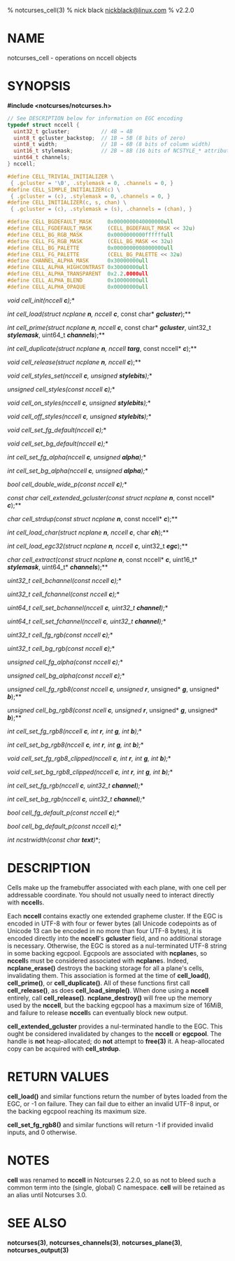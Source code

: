 % notcurses_cell(3)
% nick black <nickblack@linux.com>
% v2.2.0

# NAME

notcurses_cell - operations on nccell objects

# SYNOPSIS

**#include <notcurses/notcurses.h>**

```c
// See DESCRIPTION below for information on EGC encoding
typedef struct nccell {
  uint32_t gcluster;          // 4B → 4B
  uint8_t gcluster_backstop;  // 1B → 5B (8 bits of zero)
  uint8_t width;              // 1B → 6B (8 bits of column width)
  uint16_t stylemask;         // 2B → 8B (16 bits of NCSTYLE_* attributes)
  uint64_t channels;
} nccell;

#define CELL_TRIVIAL_INITIALIZER \
 { .gcluster = '\0', .stylemask = 0, .channels = 0, }
#define CELL_SIMPLE_INITIALIZER(c) \
 { .gcluster = (c), .stylemask = 0, .channels = 0, }
#define CELL_INITIALIZER(c, s, chan) \
 { .gcluster = (c), .stylemask = (s), .channels = (chan), }

#define CELL_BGDEFAULT_MASK     0x0000000040000000ull
#define CELL_FGDEFAULT_MASK     (CELL_BGDEFAULT_MASK << 32u)
#define CELL_BG_RGB_MASK        0x0000000000ffffffull
#define CELL_FG_RGB_MASK        (CELL_BG_MASK << 32u)
#define CELL_BG_PALETTE         0x0000000008000000ull
#define CELL_FG_PALETTE         (CELL_BG_PALETTE << 32u)
#define CHANNEL_ALPHA_MASK      0x30000000ull
#define CELL_ALPHA_HIGHCONTRAST 0x30000000ull
#define CELL_ALPHA_TRANSPARENT  0x2.2.0000ull
#define CELL_ALPHA_BLEND        0x10000000ull
#define CELL_ALPHA_OPAQUE       0x00000000ull
```

**void cell_init(nccell* ***c***);**

**int cell_load(struct ncplane* ***n***, nccell* ***c***, const char* ***gcluster***);**

**int cell_prime(struct ncplane* ***n***, nccell* ***c***, const char* ***gcluster***,
                 uint32_t ***stylemask***, uint64_t ***channels***);**

**int cell_duplicate(struct ncplane* ***n***, nccell* ***targ***, const nccell* ***c***);**

**void cell_release(struct ncplane* ***n***, nccell* ***c***);**

**void cell_styles_set(nccell* ***c***, unsigned ***stylebits***);**

**unsigned cell_styles(const nccell* ***c***);**

**void cell_on_styles(nccell* ***c***, unsigned ***stylebits***);**

**void cell_off_styles(nccell* ***c***, unsigned ***stylebits***);**

**void cell_set_fg_default(nccell* ***c***);**

**void cell_set_bg_default(nccell* ***c***);**

**int cell_set_fg_alpha(nccell* ***c***, unsigned ***alpha***);**

**int cell_set_bg_alpha(nccell* ***c***, unsigned ***alpha***);**

**bool cell_double_wide_p(const nccell* ***c***);**

**const char* cell_extended_gcluster(const struct ncplane* ***n***, const nccell* ***c***);**

**char* cell_strdup(const struct ncplane* ***n***, const nccell* ***c***);**

**int cell_load_char(struct ncplane* ***n***, nccell* ***c***, char ***ch***);**

**int cell_load_egc32(struct ncplane* ***n***, nccell* ***c***, uint32_t ***egc***);**

**char* cell_extract(const struct ncplane* ***n***, const nccell* ***c***, uint16_t* ***stylemask***, uint64_t* ***channels***);**

**uint32_t cell_bchannel(const nccell* ***c***);**

**uint32_t cell_fchannel(const nccell* ***c***);**

**uint64_t cell_set_bchannel(nccell* ***c***, uint32_t ***channel***);**

**uint64_t cell_set_fchannel(nccell* ***c***, uint32_t ***channel***);**

**uint32_t cell_fg_rgb(const nccell* ***c***);**

**uint32_t cell_bg_rgb(const nccell* ***c***);**

**unsigned cell_fg_alpha(const nccell* ***c***);**

**unsigned cell_bg_alpha(const nccell* ***c***);**

**unsigned cell_fg_rgb8(const nccell* ***c***, unsigned* ***r***, unsigned* ***g***, unsigned* ***b***);**

**unsigned cell_bg_rgb8(const ncell* ***c***, unsigned* ***r***, unsigned* ***g***, unsigned* ***b***);**

**int cell_set_fg_rgb8(nccell* ***c***, int ***r***, int ***g***, int ***b***);**

**int cell_set_bg_rgb8(nccell* ***c***, int ***r***, int ***g***, int ***b***);**

**void cell_set_fg_rgb8_clipped(nccell* ***c***, int ***r***, int ***g***, int ***b***);**

**void cell_set_bg_rgb8_clipped(nccell* ***c***, int ***r***, int ***g***, int ***b***);**

**int cell_set_fg_rgb(nccell* ***c***, uint32_t ***channel***);**

**int cell_set_bg_rgb(nccell* ***c***, uint32_t ***channel***);**

**bool cell_fg_default_p(const nccell* ***c***);**

**bool cell_bg_default_p(const nccell* ***c***);**

**int ncstrwidth(const char* ***text***)**;

# DESCRIPTION

Cells make up the framebuffer associated with each plane, with one cell per
addressable coordinate. You should not usually need to interact directly
with **nccell**s.

Each **nccell** contains exactly one extended grapheme cluster. If the EGC
is encoded in UTF-8 with four or fewer bytes (all Unicode codepoints as of
Unicode 13 can be encoded in no more than four UTF-8 bytes), it is encoded
directly into the **nccell**'s **gcluster** field, and no additional storage
is necessary. Otherwise, the EGC is stored as a nul-terminated UTF-8 string in
some backing egcpool. Egcpools are associated with **ncplane**s, so **nccell**s
must be considered associated with **ncplane**s. Indeed, **ncplane_erase()**
destroys the backing storage for all a plane's cells, invalidating them. This
association is formed at the time of **cell_load()**, **cell_prime()**, or
**cell_duplicate()**. All of these functions first call **cell_release()**, as
does **cell_load_simple()**. When done using a **nccell** entirely, call
**cell_release()**. **ncplane_destroy()** will free up the memory used by the
**nccell**, but the backing egcpool has a maximum size of 16MiB, and failure to
release **nccell**s can eventually block new output.

**cell_extended_gcluster** provides a nul-terminated handle to the EGC. This
ought be considered invalidated by changes to the **nccell** or **egcpool**.
The handle is **not** heap-allocated; do **not** attempt to **free(3)** it.
A heap-allocated copy can be acquired with **cell_strdup**.

# RETURN VALUES

**cell_load()** and similar functions return the number of bytes loaded from the
EGC, or -1 on failure. They can fail due to either an invalid UTF-8 input, or the
backing egcpool reaching its maximum size.

**cell_set_fg_rgb8()** and similar functions will return -1 if provided invalid
inputs, and 0 otherwise.

# NOTES

**cell** was renamed to **nccell** in Notcurses 2.2.0, so as not to bleed such
a common term into the (single, global) C namespace. **cell** will be retained
as an alias until Notcurses 3.0.

# SEE ALSO

**notcurses(3)**,
**notcurses_channels(3)**,
**notcurses_plane(3)**,
**notcurses_output(3)**
